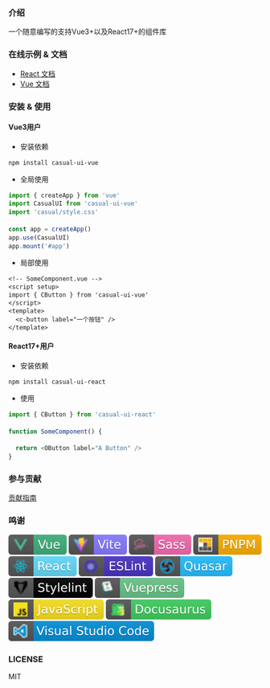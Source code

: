 ### 介绍

一个随意编写的支持Vue3+以及React17+的组件库

### 在线示例 & 文档

* [React 文档]()
* [Vue 文档]()

### 安装 & 使用

#### Vue3用户

* 安装依赖 

```sh
npm install casual-ui-vue
```

* 全局使用

```js
import { createApp } from 'vue'
import CasualUI from 'casual-ui-vue'
import 'casual/style.css'

const app = createApp()
app.use(CasualUI)
app.mount('#app')
```

* 局部使用

```vue
<!-- SomeComponent.vue -->
<script setup>
import { CButton } from 'casual-ui-vue'
</script>
<template>
  <c-button label="一个按钮" />
</template>
```

#### React17+用户

* 安装依赖

```sh
npm install casual-ui-react
```

* 使用

```js
import { CButton } from 'casual-ui-react'

function SomeComponent() {

  return <OButton label="A Button" />
}
```

### 参与贡献

[贡献指南](./CONTRIBUTING.md)

### 鸣谢

![Vue](./badges/vue.svg)
![Vite](./badges/vite.svg)
![Sass](./badges/sass.svg)
![PNPM](./badges/pnpm.svg)
![React](./badges/react.svg)
![ESLint](./badges/eslint.svg)
![Quasar](./badges/quasar.svg)
![Stylelint](./badges/stylelint.svg)
![Vuepress](./badges/vuepress.svg)
![Javascript](./badges/javascript.svg)
![Docusaurus](./badges/docusaurus.svg)
![VSCode](./badges/vscode.svg)

### LICENSE

MIT